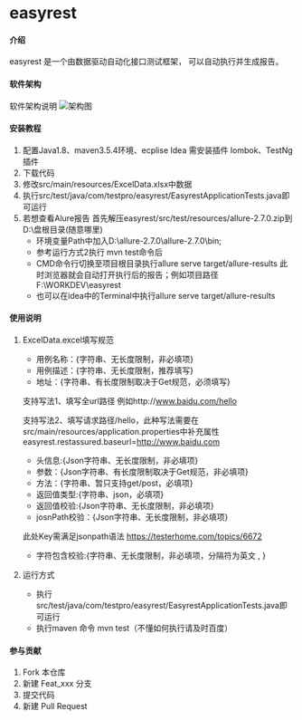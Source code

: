 # easyrest

#### 介绍

easyrest 是一个由数据驱动自动化接口测试框架，
可以自动执行并生成报告。

#### 软件架构

软件架构说明
![架构图](https://images.gitee.com/uploads/images/2018/1222/005032_565f5cfc_963880.png "core.png")



#### 安装教程

1. 配置Java1.8、maven3.5.4环境、ecplise Idea 需安装插件 lombok、TestNg插件
2. 下载代码
3. 修改src/main/resources/ExcelData.xlsx中数据
4. 执行src/test/java/com/testpro/easyrest/EasyrestApplicationTests.java即可运行
5. 若想查看Alure报告 首先解压easyrest/src/test/resources/allure-2.7.0.zip到D:\盘根目录(随意哪里)
   - 环境变量Path中加入D:\allure-2.7.0\allure-2.7.0\bin;
   - 参考运行方式2执行  mvn test命令后
   - CMD命令行切换至项目根目录执行allure serve target/allure-results 此时浏览器就会自动打开执行后的报告；例如项目路径F:\WORKDEV\easyrest
   - 也可以在idea中的Terminal中执行allure serve target/allure-results 

#### 使用说明

1. ExcelData.excel填写规范

   - 用例名称：{字符串、无长度限制，非必填项}
   - 用例描述：{字符串、无长度限制，推荐填写}
   - 地址：{字符串、有长度限制取决于Get规范，必须填写}

    支持写法1、填写全url路径 例如http://www.baidu.com/hello

    支持写法2、填写请求路径/hello，此种写法需要在src/main/resources/application.properties中补充属性easyrest.restassured.baseurl=http://www.baidu.com

   - 头信息:{Json字符串、无长度限制，非必填项}
   - 参数：{Json字符串、有长度限制取决于Get规范，非必填项}
   - 方法：{字符串、暂只支持get/post，必填项}
   - 返回值类型:{字符串、json，必填项}
   - 返回值校验:{Json字符串、无长度限制，非必填项}
   - josnPath校验：{Json字符串、无长度限制，非必填项}

    此处Key需满足jsonpath语法 https://testerhome.com/topics/6672

   - 字符包含校验:{字符串、无长度限制，非必填项，分隔符为英文 , }

2. 运行方式

   - 执行src/test/java/com/testpro/easyrest/EasyrestApplicationTests.java即可运行
   - 执行maven 命令 mvn test（不懂如何执行请及时百度）

#### 参与贡献

1. Fork 本仓库
2. 新建 Feat_xxx 分支
3. 提交代码
4. 新建 Pull Request